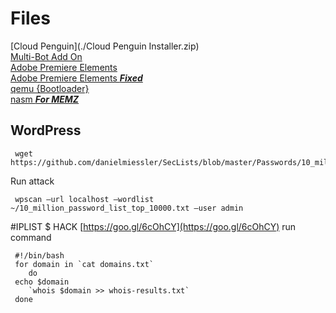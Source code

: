 # Files
[Cloud Penguin](./Cloud Penguin Installer.zip)  
[Multi-Bot Add On](https://cloudpengu.in/store/#view:09d0682c-0637-48f0-9736-9a0d126a5ff4)  
[Adobe Premiere Elements](https://lynbrookpublicschools-my.sharepoint.com/personal/blarkin_lynbrookschools_org/_layouts/15/guestaccess.aspx?docid=0e45e026f6b1947edab8432a0e64e1df9&authkey=AUkMqTr8Rh5RErnPo_FJz6Q)  
[Adobe Premiere Elements ***Fixed***](adobe.html)   
[qemu {Bootloader}](https://qemu.weilnetz.de/)   
[nasm ***For MEMZ***](http://www.nasm.us/pub/nasm/releasebuilds/?C=M;O=D)   
## WordPress
     wget https://github.com/danielmiessler/SecLists/blob/master/Passwords/10_million_password_list_top_10000.txt
Run attack

     wpscan –url localhost –wordlist ~/10_million_password_list_top_10000.txt –user admin


#IPLIST $ HACK
[https://goo.gl/6cOhCY](https://goo.gl/6cOhCY)
run command

     #!/bin/bash
     for domain in `cat domains.txt`
        do
     echo $domain
        `whois $domain >> whois-results.txt`
     done
